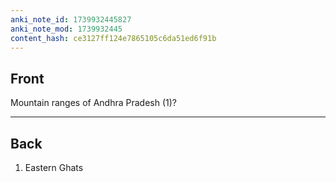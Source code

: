 ```yaml
---
anki_note_id: 1739932445827
anki_note_mod: 1739932445
content_hash: ce3127ff124e7865105c6da51ed6f91b
---
```


## Front

Mountain ranges of Andhra Pradesh (1)?

<hr/>

## Back

1. Eastern Ghats